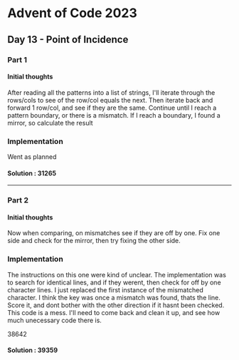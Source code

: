 ﻿# Advent of Code 2023
## Day 13 - Point of Incidence

### Part 1
#### Initial thoughts
After reading all the patterns into a list of strings, I'll iterate through the rows/cols to see of the row/col equals the next.
Then iterate back and forward 1 row/col, and see if they are the same. Continue until I reach a pattern boundary, or there is a mismatch.
If I reach a boundary, I found a mirror, so calculate the result


### Implementation
Went as planned

#### Solution : 31265
---
### Part 2
#### Initial thoughts
Now when comparing, on mismatches see if they are off by one. Fix one side and check for the mirror, then try fixing the other side.

### Implementation
The instructions on this one were kind of unclear. The implementation was to search for identical lines, and if they werent, then check for off by one character lines.
I just replaced the first instance of the mismatched character. I think the key was once a mismatch was found, thats the line. Score it, and dont bother with the other direction if it hasnt been checked.
This code is a mess. I'll need to come back and clean it up, and see how much unecessary code there is.

38642
#### Solution : 39359
